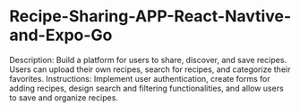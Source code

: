 # Recipe-Sharing-APP-React-Navtive-and-Expo-Go
Description: Build a platform for users to share, discover, and save recipes. Users can upload their own recipes, search for recipes, and categorize their favorites. Instructions: Implement user authentication, create forms for adding recipes, design search and filtering functionalities, and allow users to save and organize recipes. 
